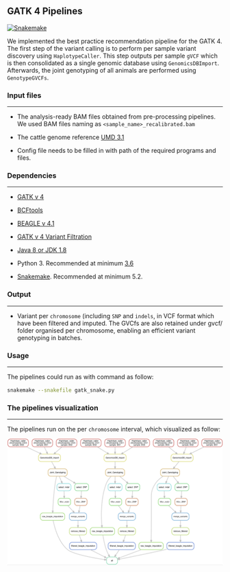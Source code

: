 ## GATK 4 Pipelines

[![Snakemake](https://img.shields.io/badge/snakemake-≥5.2-brightgreen.svg?style=flat-square)](https://snakemake.bitbucket.io)

We implemented the best practice recommendation pipeline for the GATK 4. The first step of the variant calling is to perform per sample variant discovery using `HaplotypeCaller`. This step outputs per sample `gVCF` which is then consolidated as a single genomic database using `GenomicsDBImport`. Afterwards, the joint genotyping of all animals are performed using `GenotypeGVCFs`.



### Input files

---

- The analysis-ready BAM files obtained from pre-processing pipelines. We used BAM files naming as `<sample_name>_recalibrated.bam`

- The cattle genome reference [UMD 3.1](http://bovinegenome.org/?q=node/61)
- Config file needs to be filled in with path of the required programs and files. 

### Dependencies

---

- [GATK v 4](https://software.broadinstitute.org/gatk/)


- [BCFtools](http://samtools.github.io/bcftools/)

- [BEAGLE v 4.1](https://faculty.washington.edu/browning/beagle/b4_1.html)

- [GATK v 4 Variant Filtration](https://software.broadinstitute.org/gatk/)

- [Java 8 or JDK 1.8](https://www.java.com/en/download/)

- Python 3. Recommended at minimum [3.6](https://www.python.org)

- [Snakemake](https://snakemake.readthedocs.io/en/stable/). Recommended at minimum 5.2.

     

### Output

---

- Variant per `chromosome` (including `SNP`  and `indels`, in VCF format which have been filtered and imputed. The GVCfs are also retained under gvcf/ folder organised per chromosome, enabling an efficient variant genotyping in batches. 



### Usage

---

The pipelines could run as with command as follow:

```bash
snakemake --snakefile gatk_snake.py 
```



### The pipelines visualization

---


The pipelines run on the per `chromosome` interval, which visualized as follow:

![gatk_pipe](gatk_pipe.png)




